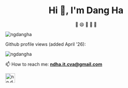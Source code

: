<h1 align="center">Hi 👋, I'm Dang Ha</h1>
<p align="center">🔭 😄 👯 🤔 🌱</p>
<img align="center" src="https://github-readme-stats.vercel.app/api?username=ngdangha&show_icons=true" alt="ngdangha" />

<p align="left"> Github profile views (added April '26):  </p>
  <p align="left"> <img src="https://komarev.com/ghpvc/?username=ngdangha" alt="ngdangha" /> </p>


📫 How to reach me: **ndha.it.cva@gmail.com**

<p align="center">

<a href="https://fb.com/ng.dangha" target="blank"><img align="center" src="https://cdn.jsdelivr.net/npm/simple-icons@3.0.1/icons/facebook.svg" alt="ng.dangha" height="30" width="30" /></a>
  
</p>
